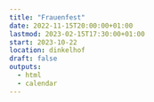 ```yaml
---
title: "Frauenfest"
date: 2022-11-15T20:00:00+01:00
lastmod: 2023-02-15T17:30:00+01:00
start: 2023-10-22
location: dinkelhof
draft: false
outputs:
  - html
  - calendar
---
```

